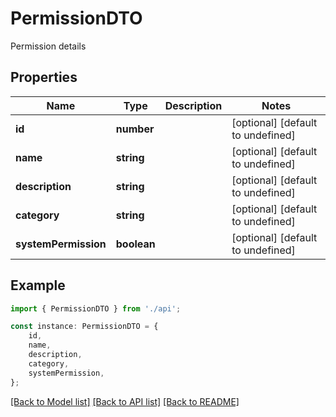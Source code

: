 # PermissionDTO

Permission details

## Properties

Name | Type | Description | Notes
------------ | ------------- | ------------- | -------------
**id** | **number** |  | [optional] [default to undefined]
**name** | **string** |  | [optional] [default to undefined]
**description** | **string** |  | [optional] [default to undefined]
**category** | **string** |  | [optional] [default to undefined]
**systemPermission** | **boolean** |  | [optional] [default to undefined]

## Example

```typescript
import { PermissionDTO } from './api';

const instance: PermissionDTO = {
    id,
    name,
    description,
    category,
    systemPermission,
};
```

[[Back to Model list]](../README.md#documentation-for-models) [[Back to API list]](../README.md#documentation-for-api-endpoints) [[Back to README]](../README.md)
